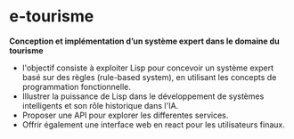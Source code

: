 # e-tourisme
**Conception et implémentation d’un système expert dans le domaine du tourisme**
- l'objectif consiste à exploiter Lisp pour concevoir un système expert basé sur des règles (rule-based system), en utilisant les concepts de programmation fonctionnelle.
- Illustrer la puissance de Lisp dans le développement de systèmes intelligents et son rôle historique dans l'IA.
- Proposer une API pour explorer les differentes services.
- Offrir également une interface web en react pour les utilisateurs finaux.
